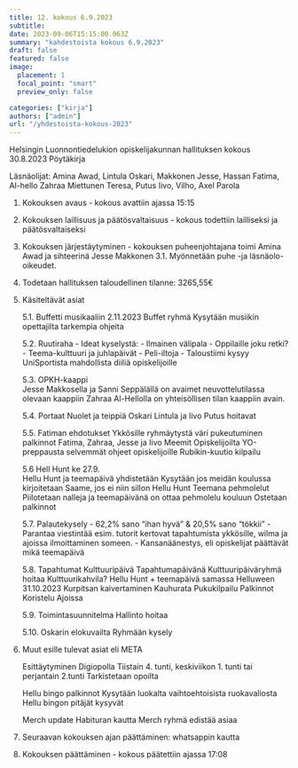 ```yaml
---
title: 12. kokous 6.9.2023
subtitle: 
date: 2023-09-06T15:15:00.063Z
summary: "kahdestoista kokous 6.9.2023"
draft: false
featured: false
image:
  placement: 1
  focal_point: "smart"
  preview_only: false

categories: ["kirja"]
authors: ["admin"]
url: "/yhdestoista-kokous-2023"
---
```

  Helsingin Luonnontiedelukion opiskelijakunnan hallituksen kokous 30.8.2023
Pöytäkirja

Läsnäolijat:  Amina Awad,  Lintula Oskari, Makkonen Jesse, Hassan Fatima, Al-hello Zahraa Miettunen Teresa, Putus Iivo,   Vilho, Axel Parola 






1. Kokouksen avaus - kokous avattiin ajassa 15:15
2. Kokouksen laillisuus ja päätösvaltaisuus - kokous todettiin lailliseksi ja
päätösvaltaiseksi
3. Kokouksen järjestäytyminen - kokouksen puheenjohtajana toimi Amina Awad  ja sihteerinä Jesse Makkonen
    3.1. Myönnetään puhe -ja läsnäolo-oikeudet.
4. Todetaan hallituksen taloudellinen tilanne: 3265,55€
5. Käsiteltävät asiat
    
    5.1. Buffetti musikaaliin
        2.11.2023
        Buffet ryhmä
        Kysytään musiikin opettajilta tarkempia ohjeita
	
    5.2. Ruutiraha
        - Ideat kyselystä: 
            - Ilmainen välipala
            - Oppilaille joku retki?
            - Teema-kulttuuri ja juhlapäivät 
            -   Peli-iltoja 
            -  Taloustiimi kysyy UniSportista mahdollista diiliä opiskelijoille 

	5.3. OPKH-kaappi  
        Jesse Makkosella ja Sanni Seppälällä on avaimet neuvottelutilassa olevaan kaappiin
        Zahraa Al-Hellolla on yhteisöllisen tilan kaappiin avain.
	
    5.4. Portaat
        Nuolet ja teippiä
        Oskari Lintula ja Iivo Putus hoitavat

	5.5. Fatiman ehdotukset
        Ykkösille ryhmäytystä
        väri pukeutuminen 
        palkinnot
        Fatima, Zahraa, Jesse ja Iivo
        Meemit
        Opiskelijoilta
        YO-preppausta
        selvemmät ohjeet opiskelijoille 
        Rubikin-kuutio kilpailu
	
    5.6 Hell Hunt
        ke 27.9.    
        Hellu Hunt  ja teemapäivä yhdistetään 
        Kysytään jos meidän koulussa kirjoitetaan Saame, jos ei niin sillon Hellu Hunt 
        Teemana pehmolelut Piilotetaan nalleja ja teemapäivänä on ottaa pehmolelu kouluun 
        Ostetaan palkinnot 

	5.7. Palautekysely 
        -  62,2% sano “ihan hyvä”   & 20,5% sano “tökkii”
        - Parantaa viestintää esim. tutorit kertovat tapahtumista ykkösille, wilma ja ajoissa ilmoittaminen someen.
        -  Kansanäänestys, eli opiskelijat päättävät mikä teemapäivä 
                 
	5.8. Tapahtumat
        Kulttuuripäivä
        Tapahtumapäivänä 
        Kulttuuripäiväryhmä hoitaa
        Kulttuurikahvila?
        Hellu Hunt + teemapäivä samassa
        Helluween 
        31.10.2023
        Kurpitsan kaivertaminen
        Kauhurata
        Pukukilpailu
        Palkinnot
        Koristelu
        Ajoissa

	5.9. Toimintasuunnitelma
        Hallinto hoitaa

	5.10. Oskarin elokuvailta 
        Ryhmään kysely

6. Muut esille tulevat asiat eli META
    
    Esittäytyminen Digiopolla
        Tiistain 4. tunti, keskiviikon 1. tunti tai perjantain 2.tunti
        Tarkistetaan opoilta

    Hellu bingo palkinnot
        Kysytään luokalta vaihtoehtoisista ruokavaliosta
        Hellu bingon pitäjät kysyvät

    Merch update
        Habituran kautta
        Merch ryhmä edistää asiaa
7. Seuraavan kokouksen ajan päättäminen: whatsappin kautta
8. Kokouksen päättäminen - kokous päätettiin ajassa 17:08



